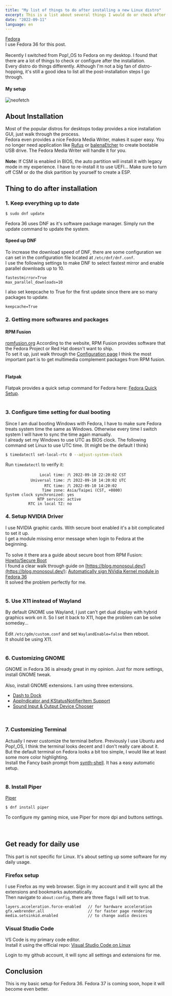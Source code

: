 ```yaml
---
title: "My list of things to do after installing a new Linux distro"
excerpt: This is a list about several things I would do or check after installing a new distro, including dual boot, secure boot, customizing.
date: "2022-09-11"
language: en
---
```


[Fedora](https://getfedora.org/en/)  
I use Fedora 36 for this post.  
<br/>
Recently I switched from Pop!\_OS to Fedora on my desktop. I found that there are a lot of things to check or configure after the installation.  
Every distro do things differently. Although I'm not a big fan of distro-hopping, it's still a good idea to list all the post-installation steps I go through.

#### My setup

![neofetch](neofetch.png)

## About Installation

Most of the popular distros for desktops today provides a nice installation GUI, just walk through the process.  
Fedora even provides a nice Fedora Media Writer, makes it super easy. You no longer need application like [Rufus](https://rufus.ie/) or [balenaEtcher](https://www.balena.io/etcher/) to create bootable USB drive. The Fedora Media Writer will handle it for you.  
<br/>
**Note:** If CSM is enabled in BIOS, the auto partition will install it with legacy mode in my experience. I have to re-install it to use UEFI...
Make sure to turn off CSM or do the disk partition by yourself to create a ESP.

## Thing to do after installation

### 1. Keep everything up to date

```bash
$ sudo dnf update
```

Fedora 36 uses DNF as it's software package manager. Simply run the update command to update the system.

#### Speed up DNF

To increase the download speed of DNF, there are some configuration we can set in the configuration file located at `/etc/dnf/dnf.conf`.  
I use the following settings to make DNF to select fastest mirror and enable parallel downloads up to 10.

```
fastestmirror=True
max_parallel_downloads=10
```

I also set keepcache to True for the first update since there are so many packages to update.

```
keepcache=True
```

### 2. Getting more softwares and packages

#### RPM Fusion

[rpmfusion.org](https://rpmfusion.org)
According to the website, RPM Fusion provides software that the Fedora Project or Red Hat doesn't want to ship.  
To set it up, just walk through the [Configuration page](https://rpmfusion.org/Configuration)
I think the most important part is to get multimedia complement packages from RPM fusion.
<br/><br/>

#### Flatpak

Flatpak provides a quick setup command for Fedora here: [Fedora Quick Setup](https://flatpak.org/setup/Fedora).
<br/><br/>

### 3. Configure time setting for dual booting

Since I am dual booting Windows with Fedora, I have to make sure Fedora treats system time the same as Windows. Otherwise every time I switch system I will have to sync the time again manually.  
I already set my Windows to use UTC as BIOS clock.
The following command set Linux to use UTC time. (It might be the default I think)

```bash
$ timedatectl set-local-rtc 0 --adjust-system-clock
```

Run `timedatectl` to verify it:

```
               Local time: 六 2022-09-10 22:20:02 CST
           Universal time: 六 2022-09-10 14:20:02 UTC
                 RTC time: 六 2022-09-10 14:20:02
                Time zone: Asia/Taipei (CST, +0800)
System clock synchronized: yes
              NTP service: active
          RTC in local TZ: no
```

### 4. Setup NVIDIA Driver

I use NVIDIA graphic cards. With secure boot enabled it's a bit complicated to set it up.  
I get a module missing error message when login to Fedora at the beginning.  
<br/>
To solve it there ara a guide about secure boot from RPM Fusion: [Howto/Secure Boot](https://rpmfusion.org/Howto/Secure%20Boot)  
I found a clear walk through guide on [https://blog.monosoul.dev/](https://blog.monosoul.dev/): [Automatically sign NVidia Kernel module in Fedora 36](https://blog.monosoul.dev/2022/05/17/automatically-sign-nvidia-kernel-module-in-fedora-36/)  
It solved the problem perfectly for me.
<br/><br/>

### 5. Use X11 instead of Wayland

By default GNOME use Wayland, I just can't get dual display with hybrid graphics work on it.
So I set it back to X11, hope the problem can be solve someday...  
<br/>
Edit `/etc/gdm/custom.conf` and set `WaylandEnable=false` then reboot.  
It should be using X11.
<br/><br/>

### 6. Customizing GNOME

GNOME in Fedora 36 is already great in my opinion. Just for more settings, install GNOME tweak.  
<br/>
Also, install GNOME extensions. I am using three extensions.

-   [Dash to Dock](https://micheleg.github.io/dash-to-dock/index.html)
-   [AppIndicator and KStatusNotifierItem Support](https://github.com/ubuntu/gnome-shell-extension-appindicator)
-   [Sound Input & Output Device Chooser](https://github.com/kgshank/gse-sound-output-device-chooser)

<br/>

### 7. Customizing Terminal

Actually I never customize the terminal before. Previously I use Ubuntu and Pop!\_OS, I think the terminal looks decent and I don't really care about it.
But the default terminal on Fedora looks a bit too simple, I would like at least some more color highlighting.  
Install the Fancy bash prompt from [synth-shell](https://github.com/andresgongora/synth-shell). It has a easy automatic setup.
<br/><br/>

### 8. Install Piper

[Piper](https://github.com/libratbag/piper)

```bash
$ dnf install piper
```

To configure my gaming mice, use Piper for more dpi and buttons settings.  
<br/><br/>

## Get ready for daily use

This part is not specific for Linux. It's about setting up some software for my daily usage.

### Firefox setup

I use Firefox as my web browser. Sign in my account and it will sync all the extensions and bookmarks automatically.  
Then navigate to `about:config`, there are three flags I will set to true.

```
layers.acceleration.force-enabled   // for hardware acceleration
gfx.webrender.all                   // for faster page rendering
media.setsinkid.enabled             // to change audio devices
```

### Visual Studio Code

VS Code is my primary code editor.  
Install it using the official repo: [Visual Studio Code on Linux](https://code.visualstudio.com/docs/setup/linux)

Login to my github account, it will sync all settings and extensions for me.

## Conclusion

This is my basic setup for Fedora 36.
Fedora 37 is coming soon, hope it will become even better.
